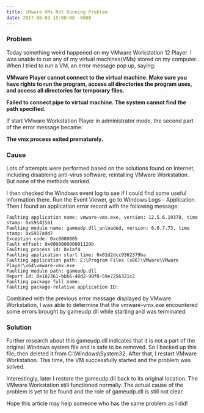 ```yaml
---
title: VMware VMs Not Running Problem
date: 2017-06-03 15:00:00 -0600
---
```


### Problem

Today something weird happened on my VMware Workstation 12 Player. I was unable 
to run any of my virtual machines(VMs) stored on my computer. When I tried to
run a VM, an error message pop up, saying:

**VMware Player cannot connect to the virtual machine. Make sure you have rights 
to run the program, access all directories the program uses, and access all 
directories for temporary files.**

**Failed to connect pipe to virtual machine. The system cannot find the path specified.**

If start VMware Workstation Player in administrator mode, the second part of the
error message became:

**The vmx process exited prematurely.**


### Cause

Lots of attempts were performed based on the solutions found on Internet, 
including disableing anti-virus software, reintalling VMware Workstation. But 
none of the methods worked.

I then checked the Windows event log to see if I could find some useful information
there. Run the Event Viewer, go to Windows Logs - Application. Then I found an
application error record with the following message:

```nohighlight
Faulting application name: vmware-vmx.exe, version: 12.5.6.19378, time stamp: 0x591415b1
Faulting module name: gameudp.dll_unloaded, version: 6.0.7.73, time stamp: 0x5917a9d7
Exception code: 0xc0000005
Fault offset: 0x000000000001129b
Faulting process id: 0x1af4
Faulting application start time: 0x01d2dcc9362379ba
Faulting application path: E:\Program Files (x86)\VMware\VMware Player\x64\vmware-vmx.exe
Faulting module path: gameudp.dll
Report Id: 0e182361-bbb6-48d2-90f0-59e7256321c2
Faulting package full name: 
Faulting package-relative application ID: 
```

Combined with the previous error message displayed by VMware Workstation, I was
able to determine that the vmware-vmx.exe encountered some errors brought by
gameudp.dll while starting and was terminated.

### Solution

Further research about this gameudp.dll indicates that it is not a part of the 
original Windows system file and is safe to be removed. So I backed up this file,
then deleted it from C:\Windows\System32. After that, I restart VMware Workstation.
This time, the VM successfully started and the problem was solved.

Interestingly, later I restore the gameudp.dll back to its original location. The
VMware Workstation still functioned normally. The actual cause of the problem is
yet to be found and the role of gameudp.dll is still not clear.

Hope this article may help someone who has the same problem as I did!
